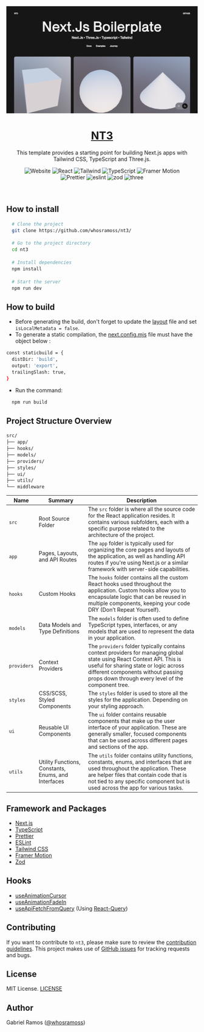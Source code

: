 <a href="https://github.com/whosramoss/nt3">
  <img alt="NT3" src="./public/thumbnail.png" />
  <h1 align="center">NT3</h1>
</a>

<p align="center">
  This template provides a starting point for building Next.js apps with Tailwind CSS, TypeScript and Three.js.
</p>

<div align="center">
  <img src="https://img.shields.io/badge/next.js-323330?style=for-the-badge&logo=nextdotjs&logoColor=white" alt="Website">
  <img src="https://img.shields.io/badge/React-323330?style=for-the-badge&logo=React&logoColor=white" alt="React">
  <img src="https://img.shields.io/badge/Tailwind-323330?style=for-the-badge&logo=tailwindcss&logoColor=white" alt="Tailwind">
  <img src="https://img.shields.io/badge/Typescript-323330?style=for-the-badge&logo=typescript&logoColor=white" alt="TypeScript">
  <img src="https://img.shields.io/badge/Framer%20Motion-323330?style=for-the-badge&logo=framer&logoColor=white" alt="Framer Motion">
  <br/>
  <img src="https://img.shields.io/badge/Prettier-323330?style=for-the-badge&logo=prettier&logoColor=white" alt="Prettier">
  <img src="https://img.shields.io/badge/eslint-323330?style=for-the-badge&logo=eslint&logoColor=white" alt="eslint">
  <img src="https://img.shields.io/badge/zod-323330?style=for-the-badge&logo=zod&logoColor=white" alt="zod">
   <img src="https://img.shields.io/badge/three-323330?style=for-the-badge&logo=three.js&logoColor=white" alt="three">
</div>
<br/>

<br/>

## How to install

```bash
  # Clone the project
  git clone https://github.com/whosramoss/nt3/

  # Go to the project directory
  cd nt3

  # Install dependencies
  npm install

  # Start the server
  npm run dev
```

## How to build

- Before generating the build, don't forget to update the [layout](./src/app/layout.tsx) file and set `isLocalMetadata = false`.
- To generate a static compilation, the [next.config.mjs](./next.config.mjs) file must have the object below :

```bash
const staticbuild = {
  distDir: 'build',
  output: 'export',
  trailingSlash: true,
}
```

- Run the command:

```bash
  npm run build
```

## Project Structure Overview

```bash
src/
├── app/
├── hooks/
├── models/
├── providers/
├── styles/
├── ui/
├── utils/
└── middleware
```

| Name        | Summary                                             | Description                                                                                                                                                                                                                                                 |
| ----------- | --------------------------------------------------- | ----------------------------------------------------------------------------------------------------------------------------------------------------------------------------------------------------------------------------------------------------------- |
| `src`       | Root Source Folder                                  | The `src` folder is where all the source code for the React application resides. It contains various subfolders, each with a specific purpose related to the architecture of the project.                                                                   |
| `app`       | Pages, Layouts, and API Routes                      | The `app` folder is typically used for organizing the core pages and layouts of the application, as well as handling API routes if you're using Next.js or a similar framework with server-side capabilities.                                               |
| `hooks`     | Custom Hooks                                        | The `hooks` folder contains all the custom React hooks used throughout the application. Custom hooks allow you to encapsulate logic that can be reused in multiple components, keeping your code DRY (Don’t Repeat Yourself).                               |
| `models`    | Data Models and Type Definitions                    | The `models` folder is often used to define TypeScript types, interfaces, or any models that are used to represent the data in your application.                                                                                                            |
| `providers` | Context Providers                                   | The `providers` folder typically contains context providers for managing global state using React Context API. This is useful for sharing state or logic across different components without passing props down through every level of the component tree.  |
| `styles`    | CSS/SCSS, Styled Components                         | The `styles` folder is used to store all the styles for the application. Depending on your styling approach.                                                                                                                                                |
| `ui`        | Reusable UI Components                              | The `ui` folder contains reusable components that make up the user interface of your application. These are generally smaller, focused components that can be used across different pages and sections of the app.                                          |
| `utils`     | Utility Functions, Constants, Enums, and Interfaces | The `utils` folder contains utility functions, constants, enums, and interfaces that are used throughout the application. These are helper files that contain code that is not tied to any specific component but is used across the app for various tasks. |

## Framework and Packages

- [Next.js](https://nextjs.org/)
- [TypeScript](https://www.typescriptlang.org/)
- [Prettier](https://prettier.io/)
- [ESLint](https://eslint.org/)
- [Tailwind CSS](https://tailwindcss.com/)
- [Framer Motion](https://framer.com/motion)
- [Zod](https://zod.dev/)

## Hooks

- [useAnimationCursor](./src/hooks/useAnimationCursor.ts)
- [useAnimationFadeIn](./src/hooks/useAnimationFadeIn.ts)
- [useApiFetchFromQuery](./src/hooks/useApiFetchFromQuery.ts) (Using [React-Query](https://www.npmjs.com/package/react-query))

## Contributing

If you want to contribute to `nt3`, please make sure to review the [contribution guidelines](https://github.com/whosramoss/nt3/blob/master/CONTRIBUTING.md). This project makes use of [GitHub issues](https://github.com/whosramoss/nt3/issues) for
tracking requests and bugs.

## License

MIT License. [LICENSE](./LICENSE)

## Author

Gabriel Ramos ([@whosramoss](https://github.com/whosramoss))
